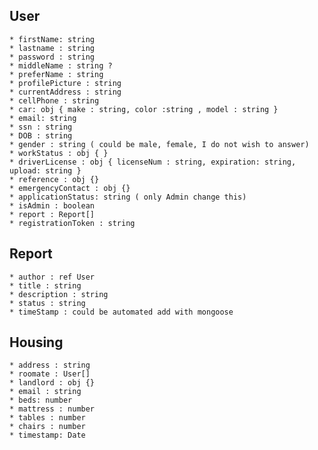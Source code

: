 ## User
    * firstName: string
    * lastname : string
    * password : string
    * middleName : string ?
    * preferName : string
    * profilePicture : string
    * currentAddress : string
    * cellPhone : string
    * car: obj { make : string, color :string , model : string }
    * email: string
    * ssn : string
    * DOB : string
    * gender : string ( could be male, female, I do not wish to answer)
    * workStatus : obj { }
    * driverLicense : obj { licenseNum : string, expiration: string, upload: string }
    * reference : obj {}
    * emergencyContact : obj {}
    * applicationStatus: string ( only Admin change this)
    * isAdmin : boolean
    * report : Report[]
    * registrationToken : string
## Report
    * author : ref User
    * title : string
    * description : string
    * status : string
    * timeStamp : could be automated add with mongoose

## Housing
    * address : string
    * roomate : User[]
    * landlord : obj {}
    * email : string
    * beds: number
    * mattress : number
    * tables : number
    * chairs : number
    * timestamp: Date
